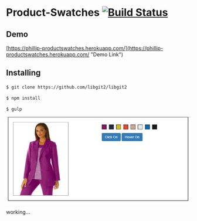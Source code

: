# Product-Swatches  [![Build Status](https://travis-ci.org/jsmojo/Product-Swatches.svg?branch=master)](https://travis-ci.org/jsmojo/Product-Swatches)


## Demo

[https://phillip-productswatches.herokuapp.com/](https://phillip-productswatches.herokuapp.com/ "Demo Link")


## Installing

```
$ git clone https://github.com/libgit2/libgit2
```

```
$ npm install 
```


```
$ gulp
```

![alt tag](https://github.com/jsmojo/Product-Swatches/blob/master/demo_Swatches.jpg)

working...
